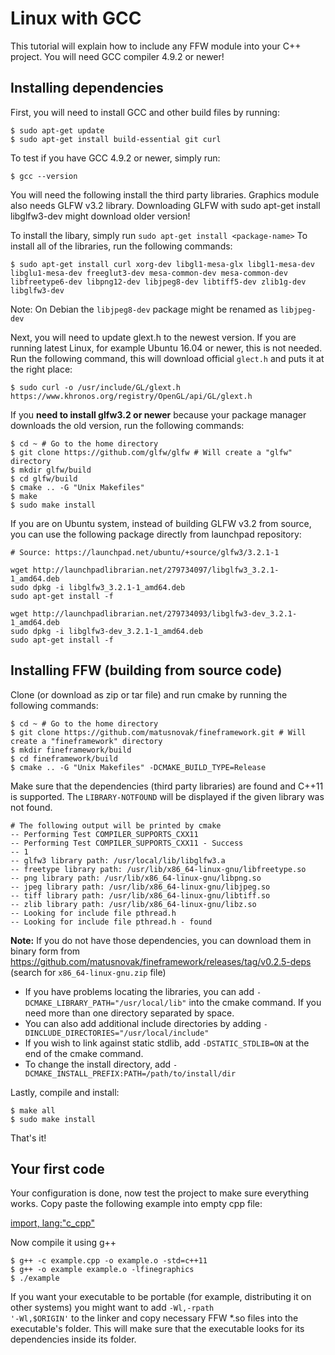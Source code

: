 # Linux with GCC

This tutorial will explain how to include any FFW module into your C++ project. You will need GCC compiler 4.9.2 or newer! 

## Installing dependencies

First, you will need to install GCC and other build files by running: 

```
$ sudo apt-get update
$ sudo apt-get install build-essential git curl
```

To test if you have GCC 4.9.2 or newer, simply run:

```
$ gcc --version
```

You will need the following install the third party libraries. Graphics module also needs GLFW v3.2 library. Downloading GLFW with sudo apt-get install libglfw3-dev might download older version!

To install the libary, simply run `sudo apt-get install <package-name>` To install all of the libraries, run the following commands:

```
$ sudo apt-get install curl xorg-dev libgl1-mesa-glx libgl1-mesa-dev libglu1-mesa-dev freeglut3-dev mesa-common-dev mesa-common-dev libfreetype6-dev libpng12-dev libjpeg8-dev libtiff5-dev zlib1g-dev libglfw3-dev
```

Note: On Debian the `libjpeg8-dev` package might be renamed as `libjpeg-dev`

Next, you will need to update glext.h to the newest version. If you are running latest Linux, for example Ubuntu 16.04 or newer, this is not needed. Run the following command, this will download official `glect.h` and puts it at the right place:

```
$ sudo curl -o /usr/include/GL/glext.h https://www.khronos.org/registry/OpenGL/api/GL/glext.h
```

If you **need to install glfw3.2 or newer** because your package manager downloads the old version, run the following commands:

```
$ cd ~ # Go to the home directory
$ git clone https://github.com/glfw/glfw # Will create a "glfw" directory
$ mkdir glfw/build
$ cd glfw/build
$ cmake .. -G "Unix Makefiles"
$ make 
$ sudo make install
```

If you are on Ubuntu system, instead of building GLFW v3.2 from source, you can use the following package directly from launchpad repository:

```
# Source: https://launchpad.net/ubuntu/+source/glfw3/3.2.1-1

wget http://launchpadlibrarian.net/279734097/libglfw3_3.2.1-1_amd64.deb
sudo dpkg -i libglfw3_3.2.1-1_amd64.deb
sudo apt-get install -f

wget http://launchpadlibrarian.net/279734093/libglfw3-dev_3.2.1-1_amd64.deb
sudo dpkg -i libglfw3-dev_3.2.1-1_amd64.deb
sudo apt-get install -f
```

## Installing FFW (building from source code)

Clone (or download as zip or tar file) and run cmake by running the following commands:

```
$ cd ~ # Go to the home directory
$ git clone https://github.com/matusnovak/fineframework.git # Will create a "fineframework" directory
$ mkdir fineframework/build
$ cd fineframework/build
$ cmake .. -G "Unix Makefiles" -DCMAKE_BUILD_TYPE=Release
```

Make sure that the dependencies (third party libraries) are found and C++11 is supported. The `LIBRARY-NOTFOUND` will be displayed if the given library was not found.

```
# The following output will be printed by cmake 
-- Performing Test COMPILER_SUPPORTS_CXX11
-- Performing Test COMPILER_SUPPORTS_CXX11 - Success
-- 1
-- glfw3 library path: /usr/local/lib/libglfw3.a
-- freetype library path: /usr/lib/x86_64-linux-gnu/libfreetype.so
-- png library path: /usr/lib/x86_64-linux-gnu/libpng.so
-- jpeg library path: /usr/lib/x86_64-linux-gnu/libjpeg.so
-- tiff library path: /usr/lib/x86_64-linux-gnu/libtiff.so
-- zlib library path: /usr/lib/x86_64-linux-gnu/libz.so
-- Looking for include file pthread.h
-- Looking for include file pthread.h - found
```

**Note:** If you do not have those dependencies, you can download them in binary form from <https://github.com/matusnovak/fineframework/releases/tag/v0.2.5-deps> (search for `x86_64-linux-gnu.zip` file)

* If you have problems locating the libraries, you can add `-DCMAKE_LIBRARY_PATH="/usr/local/lib"` into the cmake command. If you need more than one directory separated by space.
* You can also add additional include directories by adding `-DINCLUDE_DIRECTORIES="/usr/local/include"`
* If you wish to link against static stdlib, add `-DSTATIC_STDLIB=ON` at the end of the cmake command.
* To change the install directory, add `-DCMAKE_INSTALL_PREFIX:PATH=/path/to/install/dir`

Lastly, compile and install:

```
$ make all
$ sudo make install
```

That's it!

## Your first code

Your configuration is done, now test the project to make sure everything works. Copy paste the following example into empty cpp file:

[import, lang:"c_cpp"](../../examples/graphics/empty.cpp)

Now compile it using g++

```
$ g++ -c example.cpp -o example.o -std=c++11
$ g++ -o example example.o -lfinegraphics
$ ./example
```

If you want your executable to be portable (for example, distributing it on other systems) you might want to add <code>-Wl,-rpath '-Wl,$ORIGIN'</code> to the linker and copy necessary FFW *.so files into the executable's folder. This will make sure that the executable looks for its dependencies inside its folder.